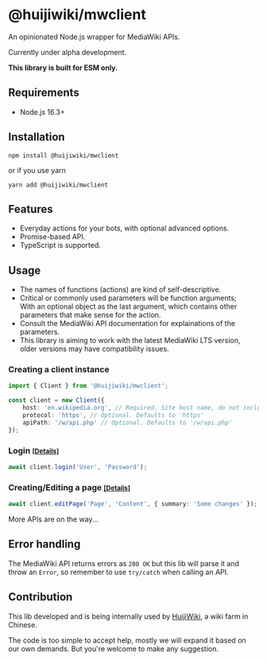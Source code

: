 # @huijiwiki/mwclient

An opinionated Node.js wrapper for MediaWiki APIs.

Currently under alpha development.

**This library is built for ESM only.**

## Requirements

-   Node.js 16.3+

## Installation

```
npm install @huijiwiki/mwclient
```

or if you use yarn

```
yarn add @huijiwiki/mwclient
```

## Features

-   Everyday actions for your bots, with optional advanced options.
-   Promise-based API.
-   TypeScript is supported.

## Usage

-   The names of functions (actions) are kind of self-descriptive.
-   Critical or commonly used parameters will be function arguments; \
    With an optional object as the last argument, which contains other parameters that make sense for the action.
-   Consult the MediaWiki API documentation for explainations of the parameters.
-   This library is aiming to work with the latest MediaWiki LTS version, older versions may have compatibility issues.

### Creating a client instance

```ts
import { Client } from '@huijiwiki/mwclient';

const client = new Client({
    host: 'en.wikipedia.org', // Required. Site host name, do not include protocol
    protocol: 'https', // Optional. Defaults to 'https'
    apiPath: '/w/api.php' // Optional. Defaults to '/w/api.php'
});
```

### Login <font size="2">[[Details]](https://www.mediawiki.org/wiki/API:Login)</font>

```ts
await client.login('User', 'Password');
```

### Creating/Editing a page <font size="2">[[Details]](https://www.mediawiki.org/wiki/API:Edit)</font>

```ts
await client.editPage('Page', 'Content', { summary: 'Some changes' });
```

More APIs are on the way...

## Error handling

The MediaWiki API returns errors as `200 OK` but this lib will parse it and throw an `Error`, so remember to use `try/catch` when calling an API.

## Contribution

This lib developed and is being internally used by [HuijiWiki](https://www.huijiwiki.com), a wiki farm in Chinese.

The code is too simple to accept help, mostly we will expand it based on our own demands. But you're welcome to make any suggestion.
